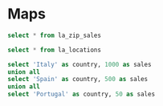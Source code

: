 # Maps

```sql la_zip_sales
select * from la_zip_sales
```

```sql la_locations
select * from la_locations
```

```sql countries
select 'Italy' as country, 1000 as sales
union all
select 'Spain' as country, 500 as sales
union all
select 'Portugal' as country, 50 as sales
```

<AreaMap title="Area Map" data={la_zip_sales} geoId=ZCTA5CE10 areaCol=zip_code value=sales/>

<PointMap title="Point Map" data={la_locations} lat=lat long=long/>

<BubbleMap title="Bubble Map" data={la_locations} lat=lat long=long size=sales/>

<AreaMap data={countries} geoJsonUrl="/worldMap.json" geoId=name areaCol=country value=sales/>